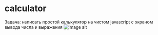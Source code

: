 # calculator

Задача: написать простой калькулятор на чистом javascript с экраном вывода
числа и выражения
![Image alt](https://github.com/Corsa21/calculator/raw/main/img/preview/image.jpg)
